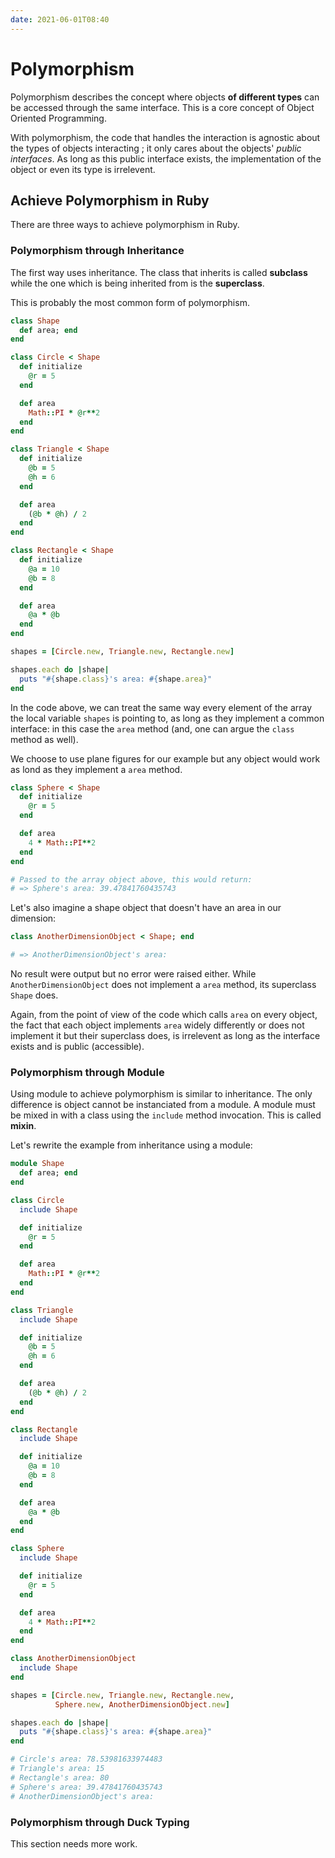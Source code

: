 ```yaml
---
date: 2021-06-01T08:40
---
```


# Polymorphism

Polymorphism describes the concept where objects **of different types** can
be accessed through the same interface. This is a core concept of Object
Oriented Programming.

With polymorphism, the code that handles the interaction is agnostic about
the types of objects interacting ; it only cares about the objects' _public
interfaces_. As long as this public interface exists, the implementation of
the object or even its type is irrelevent.

## Achieve Polymorphism in Ruby

There are three ways to achieve polymorphism in Ruby.

### Polymorphism through Inheritance

The first way uses inheritance. The class that inherits is called
**subclass** while the one which is being inherited from is the
**superclass**.

This is probably the most common form of polymorphism.

```ruby
class Shape
  def area; end
end

class Circle < Shape
  def initialize
    @r = 5
  end

  def area
    Math::PI * @r**2
  end
end

class Triangle < Shape
  def initialize
    @b = 5
    @h = 6
  end

  def area
    (@b * @h) / 2
  end
end

class Rectangle < Shape
  def initialize
    @a = 10
    @b = 8
  end

  def area
    @a * @b
  end
end

shapes = [Circle.new, Triangle.new, Rectangle.new]

shapes.each do |shape|
  puts "#{shape.class}'s area: #{shape.area}"
end
```

In the code above, we can treat the same way every element of the array the
local variable `shapes` is pointing to, as long as they implement a common
interface: in this case the `area` method (and, one can argue the `class`
method as well).

We choose to use plane figures for our example but any object would work as
lond as they implement a `area` method.

```ruby
class Sphere < Shape
  def initialize
    @r = 5
  end

  def area
    4 * Math::PI**2
  end
end

# Passed to the array object above, this would return:
# => Sphere's area: 39.47841760435743
```

Let's also imagine a shape object that doesn't have an area in our
dimension:

```ruby
class AnotherDimensionObject < Shape; end

# => AnotherDimensionObject's area:
```

No result were output but no error were raised either. While
`AnotherDimensionObject` does not implement a `area` method, its superclass
`Shape` does.

Again, from the point of view of the code which calls `area` on every
object, the fact that each object implements `area` widely differently or
does not implement it but their superclass does, is irrelevent as long as
the interface exists and is public (accessible).

### Polymorphism through Module

Using module to achieve polymorphism is similar to inheritance. The only
difference is object cannot be instanciated from a module. A module must
be mixed in with a class using the `include` method invocation. This is
called **mixin**.

Let's rewrite the example from inheritance using a module:

```ruby
module Shape
  def area; end
end

class Circle
  include Shape

  def initialize
    @r = 5
  end

  def area
    Math::PI * @r**2
  end
end

class Triangle
  include Shape

  def initialize
    @b = 5
    @h = 6
  end

  def area
    (@b * @h) / 2
  end
end

class Rectangle
  include Shape

  def initialize
    @a = 10
    @b = 8
  end

  def area
    @a * @b
  end
end

class Sphere
  include Shape

  def initialize
    @r = 5
  end

  def area
    4 * Math::PI**2
  end
end

class AnotherDimensionObject
  include Shape
end

shapes = [Circle.new, Triangle.new, Rectangle.new,
          Sphere.new, AnotherDimensionObject.new]

shapes.each do |shape|
  puts "#{shape.class}'s area: #{shape.area}"
end

# Circle's area: 78.53981633974483
# Triangle's area: 15
# Rectangle's area: 80
# Sphere's area: 39.47841760435743
# AnotherDimensionObject's area:
```

### Polymorphism through Duck Typing

This section needs more work.
